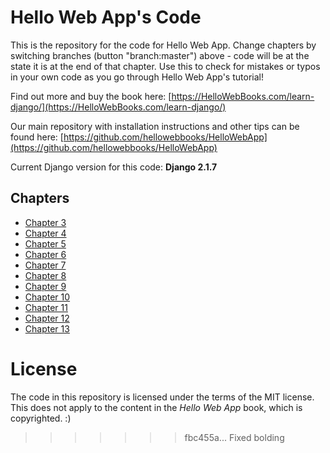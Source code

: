 Hello Web App's Code
====================

This is the repository for the code for Hello Web App. Change chapters by
switching branches (button "branch:master") above - code will be at the state it is
at the end of that chapter. Use this to check for mistakes or typos in your own
code as you go through Hello Web App's tutorial!

Find out more and buy the book here:
[https://HelloWebBooks.com/learn-django/](https://HelloWebBooks.com/learn-django/)

Our main repository with installation instructions and other tips can be found
here:
[https://github.com/hellowebbooks/HelloWebApp](https://github.com/hellowebbooks/HelloWebApp)

Current Django version for this code: __Django 2.1.7__

## Chapters

* [Chapter 3](https://github.com/hellowebbooks/HelloWebApp-Code/tree/chapter-3)
* [Chapter 4](https://github.com/hellowebbooks/HelloWebApp-Code/tree/chapter-4)
* [Chapter 5](https://github.com/hellowebbooks/HelloWebApp-Code/tree/chapter-5)
* [Chapter 6](https://github.com/hellowebbooks/HelloWebApp-Code/tree/chapter-6)
* [Chapter 7](https://github.com/hellowebbooks/HelloWebApp-Code/tree/chapter-7)
* [Chapter 8](https://github.com/hellowebbooks/HelloWebApp-Code/tree/chapter-8)
* [Chapter 9](https://github.com/hellowebbooks/HelloWebApp-Code/tree/chapter-9)
* [Chapter 10](https://github.com/hellowebbooks/HelloWebApp-Code/tree/chapter-10)
* [Chapter 11](https://github.com/hellowebbooks/HelloWebApp-Code/tree/chapter-11)
* [Chapter 12](https://github.com/hellowebbooks/HelloWebApp-Code/tree/chapter-12)
* [Chapter 13](https://github.com/hellowebbooks/HelloWebApp-Code/tree/chapter-13)

# License

The code in this repository is licensed under the terms of the MIT license. This
does not apply to the content in the _Hello Web App_ book, which is copyrighted. :)
>>>>>>> fbc455a... Fixed bolding
